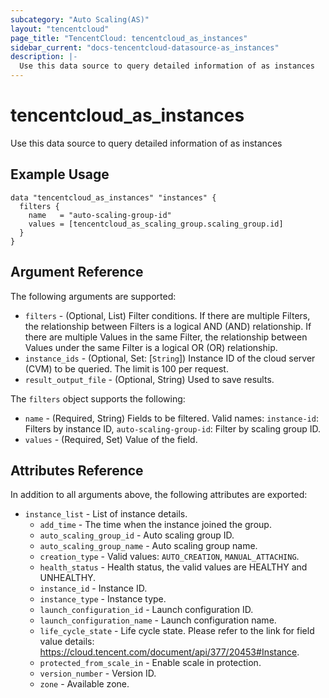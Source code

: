 ```yaml
---
subcategory: "Auto Scaling(AS)"
layout: "tencentcloud"
page_title: "TencentCloud: tencentcloud_as_instances"
sidebar_current: "docs-tencentcloud-datasource-as_instances"
description: |-
  Use this data source to query detailed information of as instances
---
```


# tencentcloud_as_instances

Use this data source to query detailed information of as instances

## Example Usage

```hcl
data "tencentcloud_as_instances" "instances" {
  filters {
    name   = "auto-scaling-group-id"
    values = [tencentcloud_as_scaling_group.scaling_group.id]
  }
}
```

## Argument Reference

The following arguments are supported:

* `filters` - (Optional, List) Filter conditions. If there are multiple Filters, the relationship between Filters is a logical AND (AND) relationship. If there are multiple Values in the same Filter, the relationship between Values under the same Filter is a logical OR (OR) relationship.
* `instance_ids` - (Optional, Set: [`String`]) Instance ID of the cloud server (CVM) to be queried. The limit is 100 per request.
* `result_output_file` - (Optional, String) Used to save results.

The `filters` object supports the following:

* `name` - (Required, String) Fields to be filtered. Valid names: `instance-id`: Filters by instance ID, `auto-scaling-group-id`: Filter by scaling group ID.
* `values` - (Required, Set) Value of the field.

## Attributes Reference

In addition to all arguments above, the following attributes are exported:

* `instance_list` - List of instance details.
  * `add_time` - The time when the instance joined the group.
  * `auto_scaling_group_id` - Auto scaling group ID.
  * `auto_scaling_group_name` - Auto scaling group name.
  * `creation_type` - Valid values: `AUTO_CREATION`, `MANUAL_ATTACHING`.
  * `health_status` - Health status, the valid values are HEALTHY and UNHEALTHY.
  * `instance_id` - Instance ID.
  * `instance_type` - Instance type.
  * `launch_configuration_id` - Launch configuration ID.
  * `launch_configuration_name` - Launch configuration name.
  * `life_cycle_state` - Life cycle state. Please refer to the link for field value details: https://cloud.tencent.com/document/api/377/20453#Instance.
  * `protected_from_scale_in` - Enable scale in protection.
  * `version_number` - Version ID.
  * `zone` - Available zone.


